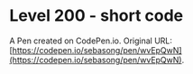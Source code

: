 # Level 200 - short code

A Pen created on CodePen.io. Original URL: [https://codepen.io/sebasong/pen/wvEpQwN](https://codepen.io/sebasong/pen/wvEpQwN).

